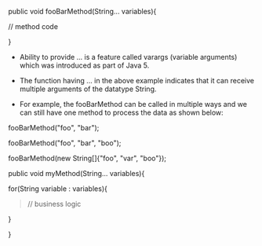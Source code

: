 public void fooBarMethod(String\... variables){

// method code

}

-   Ability to provide \... is a feature called varargs (variable
arguments) which was introduced as part of Java 5.

-   The function having \... in the above example indicates that it can
receive multiple arguments of the datatype String.

-   For example, the fooBarMethod can be called in multiple ways and we
can still have one method to process the data as shown below:

fooBarMethod(\"foo\", \"bar\");

fooBarMethod(\"foo\", \"bar\", \"boo\");

fooBarMethod(new String\[\]{\"foo\", \"var\", \"boo\"});

public void myMethod(String\... variables){

for(String variable : variables){

> // business logic

}

}